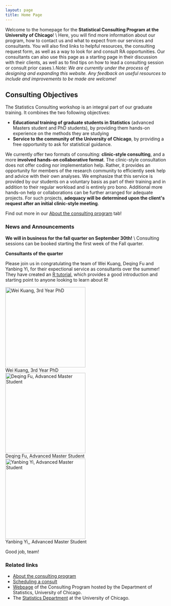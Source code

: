 ```yaml
---
layout: page
title: Home Page
---
```


Welcome to the homepage for the __Statistical Consulting Program at the University of Chicago__! \\
Here, you will find more information about our program, how to contact us and what to expect from our services and consultants.  You will also find links to helpful resources, the consulting request form, as well as a way to look for and consult RA opportunities. Our consultants can also use this page as a starting page in their discussion with their clients, as well as to find tips on how to lead a consulting session or consult prior cases.\\
*Note: We are currently under the process of designing and expanding this website. Any feedback on useful resources to include and improvements to be made are welcome!*



## Consulting Objectives
The Statistics Consulting workshop is an integral part of our graduate training. It combines the two following objectives: 
* __Educational training of graduate students in Statistics__ (advanced Masters student and PhD students), by providing them hands-on experience on the methods they are studying
* __Service to the community of the University of Chicago__, by providing a free opportunity to ask for statistical guidance.


We currently offer two formats of consulting: __clinic-style consulting__, and a more __involved hands-on collaborative format__. The clinic-style consultation does not offer coding nor implementation help. Rather, it provides an opportunity for members of the research community to efficiently seek help and advice with their own analyses. We emphasize that this service is provided by our students on a voluntary basis as part of their training and in addition to their regular workload and is entirely pro bono. Additional more hands-on help or collaborations can be further arranged for adequate projects. For such projects, __adequacy will be determined upon the client's request after an initial clinic-style meeting__.

Find out more in our [About the consulting program](https://uofcstatdeptconsult.github.io/about/) tab!


### News and Announcements

__We will in business for the fall quarter on September 30th!__ \\
Consulting sessions can be booked  starting the first week of the Fall quarter.

__Consultants of the quarter__

Please join us in congratulating the team of Wei Kuang, Deqing Fu and Yanbing Yi, for their expectional service as consultants over the summer! They have created an [R tutorial](https://uofcstatdeptconsult.github.io/images/tutorial-summary.html), which provides a good introduction and starting point to anyone looking to learn about R! 

<div class="clearfix">
  <div class="img-container">
  <img src="{{ site.baseurl }}/images/weikuang.png" alt="Wei Kuang, 3rd Year PhD" height="250"/>
  <figcaption>Wei Kuang, 3rd Year PhD</figcaption>
  </div>
  <div class="img-container">
  <img src="{{ site.baseurl }}/images/deqingfu.png" alt="Deqing Fu, Advanced Master Student" height="250"/>
  <figcaption>Deqing Fu, Advanced Master Student</figcaption>
  </div>
  <div class="img-container">
  <img src="{{ site.baseurl }}/images/yanbingyi.png" alt="Yanbing Yi, Advanced Master Student" height="250"/>
  <figcaption>Yanbing Yi,, Advanced Master Student</figcaption>
  </div>
</div>




Good job, team!


### Related links
* [About the consulting program](https://uofcstatdeptconsult.github.io/about/)
* [Scheduling a consult](https://uofcstatdeptconsult.github.io/schedule/)
* [Webpage](https://stat.uchicago.edu/about/consulting/) of the Consulting Program hosted by the Department of Statistics, University of Chicago.
* The [Statistics Department](https://stat.uchicago.edu) at the University of Chicago.



